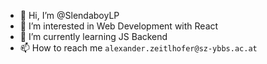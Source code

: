 - 👋 Hi, I’m @SlendaboyLP
- 👀 I’m interested in Web Development with React
- 🌱 I’m currently learning JS Backend
- 📫 How to reach me `alexander.zeitlhofer@sz-ybbs.ac.at`

<!---
SlendaboyLP/SlendaboyLP is a ✨ special ✨ repository because its `README.md` (this file) appears on your GitHub profile.
You can click the Preview link to take a look at your changes.
--->
